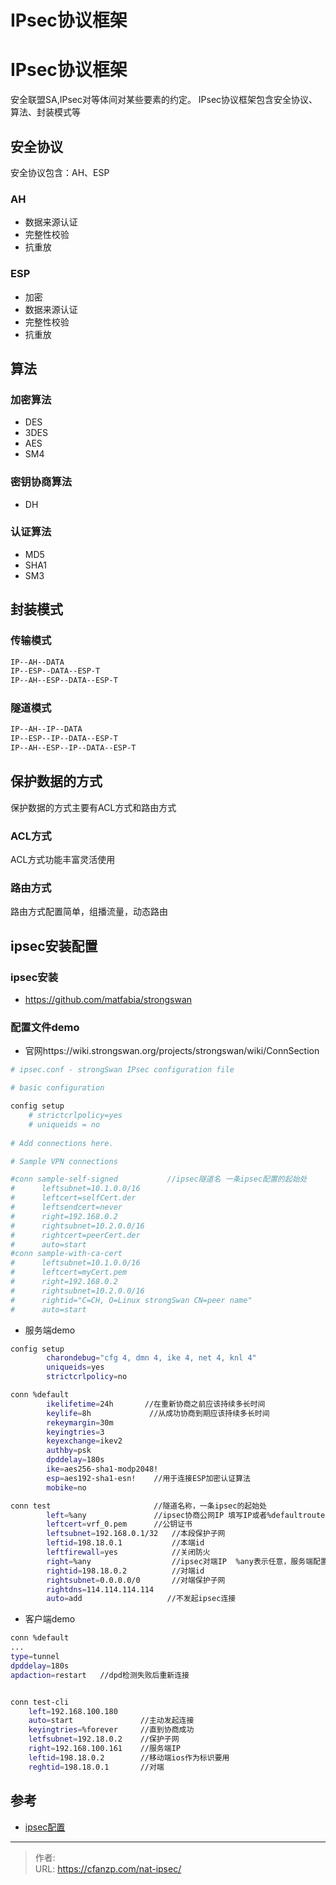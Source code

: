 # IPsec协议框架


<!--more-->
# IPsec协议框架
安全联盟SA,IPsec对等体间对某些要素的约定。
IPsec协议框架包含安全协议、算法、封装模式等

## 安全协议
安全协议包含：AH、ESP
### AH
- 数据来源认证
- 完整性校验
- 抗重放
### ESP
- 加密
- 数据来源认证
- 完整性校验
- 抗重放

## 算法
### 加密算法
- DES
- 3DES
- AES
- SM4

### 密钥协商算法
- DH

### 认证算法
- MD5
- SHA1
- SM3

## 封装模式
### 传输模式
```bash
IP--AH--DATA
IP--ESP--DATA--ESP-T
IP--AH--ESP--DATA--ESP-T
```
### 隧道模式
```bash
IP--AH--IP--DATA
IP--ESP--IP--DATA--ESP-T
IP--AH--ESP--IP--DATA--ESP-T
```

## 保护数据的方式
保护数据的方式主要有ACL方式和路由方式
### ACL方式
ACL方式功能丰富灵活使用

### 路由方式
路由方式配置简单，组播流量，动态路由

## ipsec安装配置
### ipsec安装
- https://github.com/matfabia/strongswan
### 配置文件demo
- 官网https://wiki.strongswan.org/projects/strongswan/wiki/ConnSection
```bash
# ipsec.conf - strongSwan IPsec configuration file

# basic configuration

config setup
	# strictcrlpolicy=yes
 	# uniqueids = no
 	
# Add connections here.

# Sample VPN connections

#conn sample-self-signed           //ipsec隧道名 一条ipsec配置的起始处
#      leftsubnet=10.1.0.0/16
#      leftcert=selfCert.der
#      leftsendcert=never
#      right=192.168.0.2
#      rightsubnet=10.2.0.0/16
#      rightcert=peerCert.der
#      auto=start
#conn sample-with-ca-cert
#      leftsubnet=10.1.0.0/16
#      leftcert=myCert.pem
#      right=192.168.0.2
#      rightsubnet=10.2.0.0/16
#      rightid="C=CH, O=Linux strongSwan CN=peer name"
#      auto=start

```

- 服务端demo
```bash
config setup
        charondebug="cfg 4, dmn 4, ike 4, net 4, knl 4"
        uniqueids=yes
        strictcrlpolicy=no

conn %default
        ikelifetime=24h       //在重新协商之前应该持续多长时间
        keylife=8h             //从成功协商到期应该持续多长时间
        rekeymargin=30m
        keyingtries=3
        keyexchange=ikev2
        authby=psk
        dpddelay=180s
        ike=aes256-sha1-modp2048!
        esp=aes192-sha1-esn!    //用于连接ESP加密认证算法
        mobike=no

conn test                       //隧道名称，一条ipsec的起始处
        left=%any               //ipsec协商公网IP 填写IP或者%defaultroute
        leftcert=vrf_0.pem      //公钥证书
        leftsubnet=192.168.0.1/32   //本段保护子网
        leftid=198.18.0.1           //本端id
        leftfirewall=yes            //关闭防火
        right=%any                  //ipsec对端IP  %any表示任意，服务端配置为%any
        rightid=198.18.0.2          //对端id
        rightsubnet=0.0.0.0/0       //对端保护子网
        rightdns=114.114.114.114 
        auto=add                   //不发起ipsec连接
```

- 客户端demo
```bash
conn %default
...
type=tunnel
dpddelay=180s
apdaction=restart   //dpd检测失败后重新连接


conn test-cli
    left=192.168.100.180
    auto=start               //主动发起连接
    keyingtries=%forever     //直到协商成功
    letfsubnet=192.18.0.2    //保护子网
    right=192.168.100.161    //服务端IP
    leftid=198.18.0.2        //移动端ios作为标识要用
    reghtid=198.18.0.1       //对端


```


## 参考
- [ipsec配置](https://blog.csdn.net/jkwanga/article/details/109621684)


---

> 作者:   
> URL: https://cfanzp.com/nat-ipsec/  

